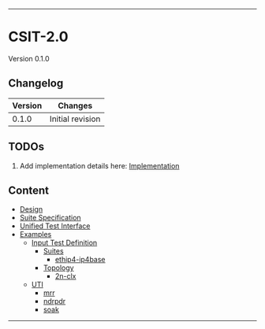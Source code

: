 -------------------------------------------------------------------------------
# CSIT-2.0

Version 0.1.0

## Changelog

| Version  | Changes                                                          |
|----------|------------------------------------------------------------------|
| 0.1.0    | Initial revision                                                 |

## TODOs

1. Add implementation details here: [Implementation](design.md#implementation)

## Content

- [Design](design.md)
- [Suite Specification](suite_specification.json)
- [Unified Test Interface](unified_test_interface.json)
- [Examples](examples)
  * [Input Test Definition](examples/input_test_definition)
    + [Suites](examples/input_test_definition/suites)
      - [ethip4-ip4base](examples/input_test_definition/suites/2n1l-10ge2p1x710-ethip4-ip4base-ndrpdr.json)
    + [Topology](examples/input_test_definition/topology)
      - [2n-clx](examples/input_test_definition/topology/lf_2n_clx_testbed27.yaml)
  * [UTI](examples/output_uti)
    + [mrr](examples/output_uti/uti_example_mrr.json)
    + [ndrpdr](examples/output_uti/uti_example_ndrpdr.json)
    + [soak](examples/output_uti/uti_example_soak.json)

-------------------------------------------------------------------------------
